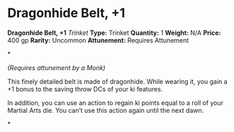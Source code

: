 # Dragonhide Belt, +1

**Dragonhide Belt, +1**
_Trinket_
**Type:** Trinket
**Quantity:** 1
**Weight:** N/A
**Price:** 400 gp
**Rarity:** Uncommon
**Attunement:** Requires Attunement

*<div class="item-attunement"><i>(Requires attunement by a Monk)</i><p>This finely detailed belt is made of dragonhide. While wearing it, you gain a +1 bonus to the saving throw DCs of your ki features.

In addition, you can use an action to regain ki points equal to a roll of your Martial Arts die. You can’t use this action again until the next dawn.</p>*